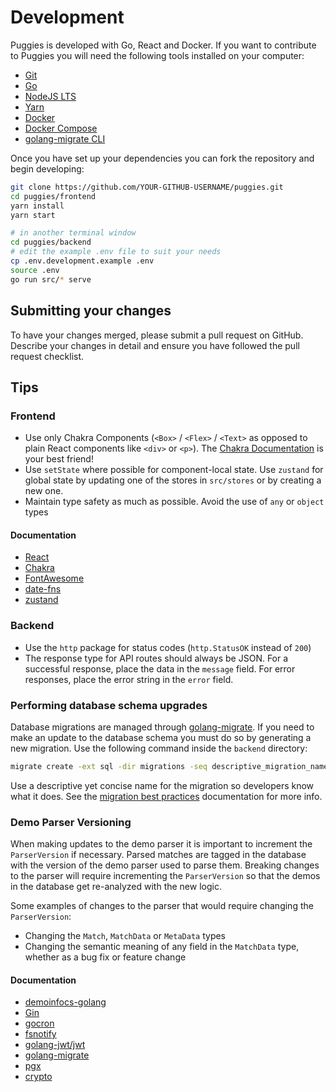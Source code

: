 # Development

Puggies is developed with Go, React and Docker. If you want to contribute to Puggies you
will need the following tools installed on your computer:

* [Git](https://git-scm.com/)
* [Go](https://go.dev/)
* [NodeJS LTS](https://nodejs.org/en/)
* [Yarn](https://classic.yarnpkg.com/lang/en/)
* [Docker](https://www.docker.com/)
* [Docker Compose](https://docs.docker.com/compose/install/)
* [golang-migrate CLI](https://github.com/golang-migrate/migrate/tree/master/cmd/migrate)

Once you have set up your dependencies you can fork the repository and begin developing:
```bash
git clone https://github.com/YOUR-GITHUB-USERNAME/puggies.git
cd puggies/frontend
yarn install
yarn start

# in another terminal window
cd puggies/backend
# edit the example .env file to suit your needs
cp .env.development.example .env
source .env
go run src/* serve
```

## Submitting your changes
To have your changes merged, please submit a pull request on GitHub. Describe your
changes in detail and ensure you have followed the pull request checklist.

## Tips

### Frontend
* Use only Chakra Components (`<Box>` / `<Flex>` / `<Text>` as opposed to plain React
    components like `<div>` or `<p>`). The
    [Chakra Documentation](https://chakra-ui.com/docs/getting-started) is your best friend!
* Use `setState` where possible for component-local state. Use `zustand` for global
    state by updating one of the stores in `src/stores` or by creating a new one.
* Maintain type safety as much as possible. Avoid the use of `any` or `object` types

#### Documentation
* [React](https://reactjs.org/)
* [Chakra](https://chakra-ui.com/docs/getting-started)
* [FontAwesome](https://fontawesome.com/search?s=solid%2Cregular%2Cbrands)
* [date-fns](https://date-fns.org/)
* [zustand](https://github.com/pmndrs/zustand)

### Backend
* Use the `http` package for status codes (`http.StatusOK` instead of `200`)
* The response type for API routes should always be JSON. For a successful response,
    place the data in the `message` field. For error responses, place the error string in
    the `error` field.

### Performing database schema upgrades
Database migrations are managed through
[golang-migrate](https://github.com/golang-migrate/migrate). If you need to make an
update to the database schema you must do so by generating a new migration. Use the
following command inside the `backend` directory:
```bash
migrate create -ext sql -dir migrations -seq descriptive_migration_name_here
```

Use a descriptive yet concise name for the migration so developers know what it does. See the
[migration best practices](https://github.com/golang-migrate/migrate/blob/master/MIGRATIONS.md)
documentation for more info.

### Demo Parser Versioning
When making updates to the demo parser it is important to increment the `ParserVersion`
if necessary. Parsed matches are tagged in the database with the version of the demo
parser used to parse them. Breaking changes to the parser will require incrementing the
`ParserVersion` so that the demos in the database get re-analyzed with the new logic.

Some examples of changes to the parser that would require changing the `ParserVersion`:
* Changing the `Match`, `MatchData` or `MetaData` types
* Changing the semantic meaning of any field in the `MatchData` type, whether as a bug
    fix or feature change

#### Documentation
* [demoinfocs-golang](https://pkg.go.dev/github.com/markus-wa/demoinfocs-golang/v2#section-readme)
* [Gin](https://github.com/gin-gonic/gin)
* [gocron](https://github.com/go-co-op/gocron)
* [fsnotify](https://github.com/fsnotify/fsnotify)
* [golang-jwt/jwt](https://github.com/golang-jwt/jwt)
* [golang-migrate](https://github.com/golang-migrate/migrate)
* [pgx](https://github.com/jackc/pgx)
* [crypto](https://pkg.go.dev/crypto)
